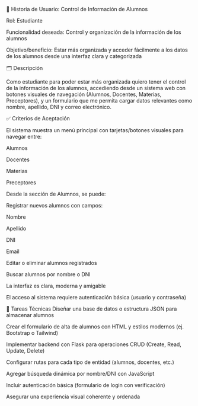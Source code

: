 🧾 Historia de Usuario: Control de Información de Alumnos

Rol: Estudiante

Funcionalidad deseada: Control y organización de la información de los alumnos

Objetivo/beneficio: Estar más organizada y acceder fácilmente a los datos de los alumnos desde una interfaz clara y categorizada


🗂️ Descripción

Como estudiante para poder estar más organizada quiero tener el control de la información de los alumnos, accediendo desde un sistema web con botones visuales de navegación (Alumnos, Docentes, Materias, Preceptores), y un formulario que me permita cargar datos relevantes como nombre, apellido, DNI y correo electrónico.


✅ Criterios de Aceptación

El sistema muestra un menú principal con tarjetas/botones visuales para navegar entre:


Alumnos

Docentes

Materias

Preceptores

Desde la sección de Alumnos, se puede:

Registrar nuevos alumnos con campos:

Nombre

Apellido

DNI

Email

Editar o eliminar alumnos registrados

Buscar alumnos por nombre o DNI

La interfaz es clara, moderna y amigable

El acceso al sistema requiere autenticación básica (usuario y contraseña)

🧩 Tareas Técnicas
 Diseñar una base de datos o estructura JSON para almacenar alumnos

 Crear el formulario de alta de alumnos con HTML y estilos modernos (ej. Bootstrap o Tailwind)

 Implementar backend con Flask para operaciones CRUD (Create, Read, Update, Delete)

 Configurar rutas para cada tipo de entidad (alumnos, docentes, etc.)

 Agregar búsqueda dinámica por nombre/DNI con JavaScript

 Incluir autenticación básica (formulario de login con verificación)

 Asegurar una experiencia visual coherente y ordenada

